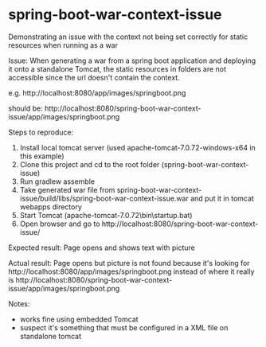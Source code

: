 # spring-boot-war-context-issue
Demonstrating an issue with the context not being set correctly for static resources when running as a war

Issue: When generating a war from a spring boot application and deploying it onto a standalone Tomcat, the static resources in folders are not accessible since the url doesn't contain the context.

e.g. http://localhost:8080/app/images/springboot.png

should be: http://localhost:8080/spring-boot-war-context-issue/app/images/springboot.png

Steps to reproduce:
1. Install local tomcat server (used apache-tomcat-7.0.72-windows-x64 in this example)
2. Clone this project and cd to the root folder (spring-boot-war-context-issue)
3. Run gradlew assemble
4. Take generated war file from spring-boot-war-context-issue/build/libs/spring-boot-war-context-issue.war and put it in tomcat webapps directory
5. Start Tomcat (apache-tomcat-7.0.72\bin\startup.bat)
6. Open browser and go to http://localhost:8080/spring-boot-war-context-issue/

Expected result:
Page opens and shows text with picture

Actual result:
Page opens but picture is not found because it's looking for http://localhost:8080/app/images/springboot.png instead of where it really is http://localhost:8080/spring-boot-war-context-issue/app/images/springboot.png

Notes:
- works fine using embedded Tomcat
- suspect it's something that must be configured in a XML file on standalone tomcat